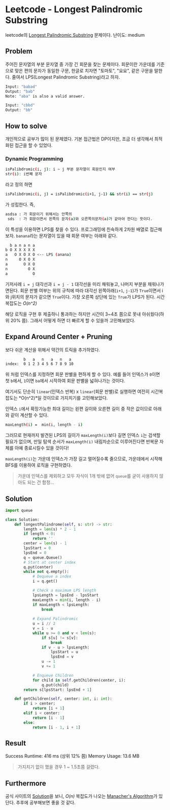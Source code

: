 # Leetcode - Longest Palindromic Substring
leetcode의 [Longest Palindromic Substring](https://leetcode.com/problems/longest-palindromic-substring) 문제이다.
난이도: medium

## Problem
주어진 문자열의 부분 문자열 중 가장 긴 회문을 찾는 문제이다. 회문이란 가운데를 기준으로 맞은 편의 문자가 동일한 구문, 한글로 치자면 "토마토", "요요", 같은 구문을 말한다. 줄여서 LPS(Longest Palindromic Substring)라고 하자.

```sh
Input: "babad"
Output: "bab"
Note: "aba" is also a valid answer.
```

```sh
Input: "cbbd"
Output: "bb"
```

## How to solve
개인적으로 공부가 많이 된 문제였다. 기본 접근법은 DP이지만, 조금 더 생각해서 최적화된 접근을 할 수 있었다.

### Dynamic Programming
```sh
isPalibdromic(i, j): i ~ j 부분 문자열이 회문인지 여부
str(i): i번째 문자
```

라고 정의 하면

```sh
isPalibdromic(i, j) = isPalibdromic(i+1, j-1) && str(i) == str(j)
```

가 성립한다. 즉,

```sh
asdsa : 가 회문이기 위해서는 안쪽의
 sds  : 가 회문이면서 왼쪽의 문자(a)와 오른쪽의문자(a)가 같아야 한다는 뜻이다.
```

이 특성을 이용하면 LPS를 찾을 수 있다. 프로그래밍에 친숙하게 2차원 배열로 접근해보자. `banana`라는 문자열이 있을 때 회문 여부는 아래와 같다.

```sh
  b a n a n a
b O X X X X X
a   O X O X O <-- LPS (anana)
n     O X O X
a       O X O
n         O X
a           O 
```
기저사례 `i = j` 대각선과 `i = j - 1` 대각선을 미리 채워놓고, 나머지 부분을 채워나가면된다. 회문 판별 여부는 위의 규칙에 따라 대각선 왼쪽아래(`i+1`, `j-1`)가 `True`이면서 i와 j위치의 문자가 같으면 `True`이다. 가장 오른쪽 상단에 있는 `True`가 LPS가 된다. 시간복잡도는 *O(n^2)*

해당 로직을 구현 후 제출하니 통과하는 하지만 시간이 3~4초 쯤으로 못내 아쉬웠다(하위 20% 쯤). 그래서 어떻게 하면 더 빠르게 할 수 있을까 고민해보았다. 

## Expand Around Center + Pruning
보다 쉬운 계산을 위해서 약간의 트릭을 추가하였다.

```sh
        b   a   n   a   n   a
index:  0 1 2 3 4 5 6 7 8 9 10
```

위 처럼 인덱스를 지정하면 회문 판별을 편하게 할 수 있다. 예를 들어 인덱스가 `0`이면 첫 `b`에서, `1`이면 `ba`에서 시작하여 회문 판별을 넓혀나가는 것이다. 

여기서도 단순히 `linear`(인덱스 반복) x `linear`(회문 판별)로 실행하면 여전히 시간복잡도는 *O(n^2)*일 것이므로 가지치기를 고민해보았다. 

인덱스 `i`에서 확장가능한 최대 길이는 왼편 길이와 오른편 길이 중 작은 값이므로 아래와 같이 계산할 수 있다.

```sh
maxLength(i) =  min(i, length - i)
```

그러므로 현재까지 발견된 LPS의 길이가 `maxLength(i)`보다 길면 인덱스 `i`는 검색할 필요가 없으며, 만일 탐색 순서가 `maxLength(i)` 내림차순으로 이루어진다면 반복문 자체를 아예 종료시킬수 있을 것이다!

`maxLength(i)`는 가운데 인덱스가 가장 길고 멀어질수록 줄으므로, 가운데에서 시작해 BFS를 이용하여 로직을 구현하였다.

> 가운데 인덱스를 제외하고 모두 자식이 1개 밖에 없어 `queue`를 굳이 사용하지 않아도 되는 건 함정...

## Solution
```py
import queue

class Solution:
    def longestPalindrome(self, s: str) -> str:
        length = len(s) * 2 - 1
        if length < 0:
            return ''
        center = len(s) - 1
        lpsStart = 0
        lpsEnd = 0
        q = queue.Queue()
        # Start at center index
        q.put(center)
        while not q.empty():
            # Dequeue a index
            i = q.get()

            # Check a maximum LPS length
            lpsLength = lpsEnd - lpsStart
            maxLength = min(i, length - i)
            if maxLength < lpsLength:
                break
            
            # Expand Palindromic
            u = i // 2
            v = i - u
            while u >= 0 and v < len(s):
                if s[u] != s[v]:
                    break
                if v - u > lpsLength:
                    lpsStart = u
                    lpsEnd = v
                u -= 1
                v += 1

            # Enqueue Children
            for child in self.getChildren(center, i):
                q.put(child)
        return s[lpsStart: lpsEnd + 1]

    def getChildren(self, center: int, i: int):
        if i > center:
            return [i + 1]
        elif i < center:
            return [i - 1]
        else:
            return [i - 1, i + 1]
```

## Result
Success
Runtime: 416 ms (상위 12% 쯤)
Memory Usage: 13.6 MB

> 가지치기 없이 했을 경우 1 ~ 1.5초쯤 걸렸다.

## Furthermore
공식 사이트의 [Solution](https://leetcode.com/problems/longest-palindromic-substring/solution/)을 보니, *O(n)* 복잡도가 나오는 [Manacher's Algorithm](https://en.wikipedia.org/wiki/Longest_palindromic_substring#Manacher's_algorithm)가 있단다. 추후에 공부해보면 좋을 것 같다.